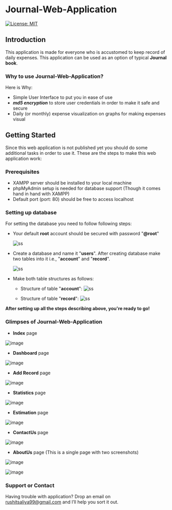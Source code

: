 # Journal-Web-Application
[![License: MIT](https://img.shields.io/badge/License-MIT-green.svg)](https://opensource.org/licenses/MIT)
## Introduction

This application is made for everyone who is accustomed to keep record of daily expenses. This application can be used as an option of typical **Journal book**.

### Why to use Journal-Web-Application?
Here is Why:
* Simple User Interface to put you in ease of use
* _**md5 encryption**_ to store user credentials in order to make it safe and secure 
* Daily (or monthly) expense visualization on graphs for making expenses visual

## Getting Started

Since this web application is not published yet you should do some additional tasks in order to use it. These are the steps to make this web application work:

### Prerequisites
* XAMPP server should be installed to your local machine
* phpMyAdmin setup is needed for database support (Though it comes hand in hand with XAMPP)
* Default port (port: 80) should be free to access localhost

### Setting up database

For setting the database you need to follow following steps:

- Your default **root** account should be secured with password "**@root**"

  ![ss](https://user-images.githubusercontent.com/42318209/58377603-082b5d80-7fa2-11e9-88e6-dbce5c8fce01.png)

- Create a database and name it "**users**". After creating database make two tables into it i.e., "**account**" and "**record**".

  ![ss](https://user-images.githubusercontent.com/42318209/58377641-cbac3180-7fa2-11e9-8f0f-b0fcd1f068f3.png)

- Make both table structures as follows:

  - Structure of table "**account**":
  ![ss](https://user-images.githubusercontent.com/42318209/58377677-bbe11d00-7fa3-11e9-889e-53132035183a.png)
  
  - Structure of table "**record**":
  ![ss](https://user-images.githubusercontent.com/42318209/58377700-242ffe80-7fa4-11e9-8f76-f6ef8b383869.png)

**After setting up all the steps describing above, you're ready to go!**

### Glimpses of Journal-Web-Application

* **Index** page

![image](https://user-images.githubusercontent.com/42318209/58369318-585cde00-7f16-11e9-9686-06e968575794.png)


* **Dashboard** page

![image](https://user-images.githubusercontent.com/42318209/58369339-abcf2c00-7f16-11e9-824d-5efbc6162016.png)


* **Add Record** page

![image](https://user-images.githubusercontent.com/42318209/58369384-4f204100-7f17-11e9-9b6e-3f0752f35291.png)


* **Statistics** page

![image](https://user-images.githubusercontent.com/42318209/58369390-6c550f80-7f17-11e9-89e6-a5a5a0c4a3b2.png)


* **Estimation** page

![image](https://user-images.githubusercontent.com/42318209/58369401-8f7fbf00-7f17-11e9-9eae-b561446f740a.png)


* **ContactUs** page

![image](https://user-images.githubusercontent.com/42318209/58369419-ac1bf700-7f17-11e9-964b-46a8e28e40a7.png)


* **AboutUs** page (This is a single page with two screenshots)

![image](https://user-images.githubusercontent.com/42318209/58369436-dc639580-7f17-11e9-8e73-3379b1d7d6d4.png)

![image](https://user-images.githubusercontent.com/42318209/58369447-0321cc00-7f18-11e9-8b35-4c70472ea3d4.png)


### Support or Contact

Having trouble with application? Drop an email on rushitsaliya99@gmail.com and I’ll help you sort it out.
